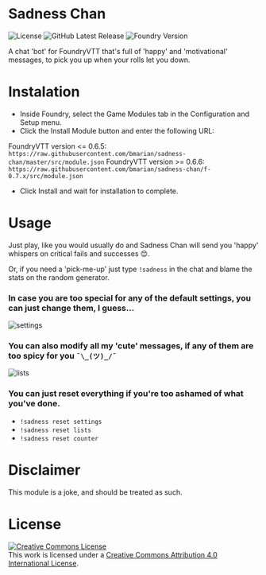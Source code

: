 # Sadness Chan
![License](https://img.shields.io/github/license/bmarian/sadness-chan?style=for-the-badge)
![GitHub Latest Release](https://img.shields.io/github/release/bmarian/sadness-chan?style=for-the-badge)
![Foundry Version](https://img.shields.io/badge/FoundryVTT-0.6.6-blueviolet?style=for-the-badge)

A chat 'bot' for FoundryVTT that's full of 'happy' and 'motivational' messages, to pick you up when your rolls let you down. 


# Instalation
- Inside Foundry, select the Game Modules tab in the Configuration and Setup menu.
- Click the Install Module button and enter the following URL:
 
FoundryVTT version <= 0.6.5: `https://raw.githubusercontent.com/bmarian/sadness-chan/master/src/module.json`
FoundryVTT version >= 0.6.6: `https://raw.githubusercontent.com/bmarian/sadness-chan/f-0.7.x/src/module.json`

- Click Install and wait for installation to complete.


# Usage
Just play, like you would usually do and Sadness Chan will send you 'happy' whispers on critical fails and successes 😊.

Or, if you need a 'pick-me-up' just type `!sadness` in the chat and blame the stats on the random generator.

### In case you are too special for any of the default settings, you can just change them, I guess...
![settings](https://i.imgur.com/fR3KLM9.png)

### You can also modify all my 'cute' messages, if any of them are too spicy for you `¯\_(ツ)_/¯`
![lists](https://i.imgur.com/hQL3pbS.png)

### You can just reset everything if you're too ashamed of what you've done.
- `!sadness reset settings`
- `!sadness reset lists`
- `!sadness reset counter`

# Disclaimer
This module is a joke, and should be treated as such.


# License
<a rel="license" href="http://creativecommons.org/licenses/by/4.0/"><img alt="Creative Commons License" style="border-width:0" src="https://i.creativecommons.org/l/by/4.0/88x31.png" /></a><br />This work is licensed under a <a rel="license" href="http://creativecommons.org/licenses/by/4.0/">Creative Commons Attribution 4.0 International License</a>.
